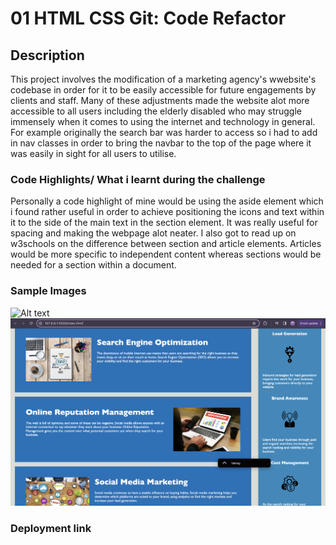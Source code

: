 # 01 HTML CSS Git: Code Refactor

## Description
This project involves the modification of a marketing agency's wwebsite's codebase in order for it to be easily accessible for future engagements by clients and staff.
Many of these adjustments made the website alot more accessible to all users including the elderly disabled who may struggle immensely when it comes to using the internet and technology in general. For example originally the search bar was harder to access so i had to add in nav classes in order to bring the navbar to the top of the page where it was easily in sight for all users to utilise.


### Code Highlights/ What i learnt during the challenge
Personally a code highlight of mine would be using the aside element which i found rather useful in order to achieve positioning the icons and text within it to the side of the main text in the section element. It was really useful for spacing and making the webpage alot neater. I also got to read up on w3schools on the difference between section and article elements. Articles would be more specific to independent content whereas sections would be needed for a section within a document. 

### Sample Images
![Alt text](<Screenshot 2024-01-12 at 19.43.23-1.png>)
![Alt text](<Screenshot 2024-01-12 at 19.45.14.png>)

### Deployment link




